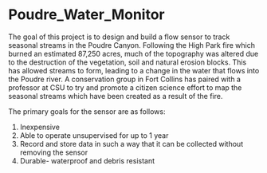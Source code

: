 # Poudre_Water_Monitor
The goal of this project is to design and build a flow sensor to track seasonal streams in the Poudre Canyon. Following the High Park fire which burned an estimated 87,250 acres, much of the topography was altered due to the destruction of the vegetation, soil and natural erosion blocks. This has allowed streams to form, leading to a change in the water that flows into the Poudre river. A conservation group in Fort Collins has paired with a professor at CSU to try and promote a citizen science effort to map the seasonal streams which have been created as a result of the fire.

The primary goals for the sensor are as follows:

1) Inexpensive
2) Able to operate unsupervised for up to 1 year
3) Record and store data in such a way that it can be collected without removing the sensor
4) Durable- waterproof and debris resistant
